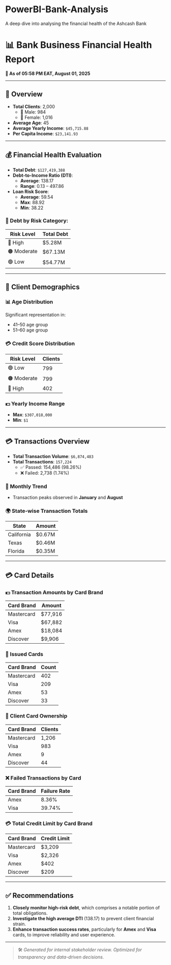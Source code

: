 # PowerBI-Bank-Analysis
A deep dive into analysing the financial health of the Ashcash Bank 
# 📊 Bank Business Financial Health Report
**📅 As of 05:58 PM EAT, August 01, 2025**

---

## 🧾 Overview
- **Total Clients**: 2,000  
  - 👨 Male: 984  
  - 👩 Female: 1,016  
- **Average Age**: 45  
- **Average Yearly Income**: `$45,715.88`  
- **Per Capita Income**: `$23,141.93`  

---

## 💰 Financial Health Evaluation

- **Total Debt**: `$127,419,388`  
- **Debt-to-Income Ratio (DTI)**:  
  - **Average**: 138.17  
  - **Range**: 0.13 – 497.86  
- **Loan Risk Score**:  
  - **Average**: 59.54  
  - **Max**: 88.92  
  - **Min**: 38.22  

### 📌 Debt by Risk Category:
| Risk Level | Total Debt |
|------------|------------|
| 🔴 High     | $5.28M     |
| 🟠 Moderate | $67.13M    |
| 🟢 Low      | $54.77M    |

---

## 👥 Client Demographics

### 📊 Age Distribution
Significant representation in:
- 41–50 age group
- 51–60 age group

### 💳 Credit Score Distribution
| Risk Level   | Clients |
|--------------|---------|
| 🟢 Low       | 799     |
| 🟠 Moderate  | 799     |
| 🔴 High      | 402     |

### 💵 Yearly Income Range
- **Max**: `$307,018,000`  
- **Min**: `$1`

---

## 💳 Transactions Overview

- **Total Transaction Volume**: `$6,874,483`  
- **Total Transactions**: `157,224`  
  - ✅ Passed: 154,486 (98.26%)  
  - ❌ Failed: 2,738 (1.74%)  

### 📅 Monthly Trend
- Transaction peaks observed in **January** and **August**

### 🌍 State-wise Transaction Totals
| State      | Amount   |
|------------|----------|
| California | $0.67M   |
| Texas      | $0.46M   |
| Florida    | $0.35M   |

---

## 💳 Card Details

### 💵 Transaction Amounts by Card Brand
| Card Brand | Amount    |
|------------|-----------|
| Mastercard | $77,916   |
| Visa       | $67,882   |
| Amex       | $18,084   |
| Discover   | $9,906    |

### 🪪 Issued Cards
| Card Brand | Count |
|------------|-------|
| Mastercard | 402   |
| Visa       | 209   |
| Amex       | 53    |
| Discover   | 33    |

### 👤 Client Card Ownership
| Card Brand | Clients |
|------------|---------|
| Mastercard | 1,206   |
| Visa       | 983     |
| Amex       | 9       |
| Discover   | 44      |

### ❌ Failed Transactions by Card
| Card Brand | Failure Rate |
|------------|---------------|
| Amex       | 8.36%         |
| Visa       | 39.74%        |

### 💳 Total Credit Limit by Card Brand
| Card Brand | Credit Limit |
|------------|--------------|
| Mastercard | $3,209       |
| Visa       | $2,326       |
| Amex       | $402         |
| Discover   | $209         |

---

## ✅ Recommendations

1. **Closely monitor high-risk debt**, which comprises a notable portion of total obligations.
2. **Investigate the high average DTI** (138.17) to prevent client financial strain.
3. **Enhance transaction success rates**, particularly for **Amex** and **Visa** cards, to improve reliability and user experience.

---

> 🛠️ *Generated for internal stakeholder review. Optimized for transparency and data-driven decisions.*
